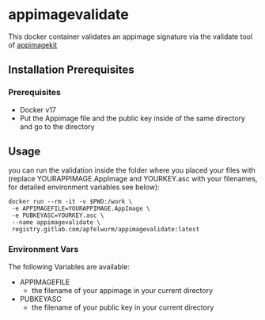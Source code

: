 # appimagevalidate
This docker container validates an appimage signature via the validate tool of [appimagekit](https://github.com/AppImage/AppImageKit)

## Installation Prerequisites

### Prerequisites

- Docker v17
- Put the Appimage file and the public key inside of the same directory and go to the directory

## Usage

you can run the validation inside the folder where you placed your files with (replace YOURAPPIMAGE.AppImage and YOURKEY.asc with your filenames, for detailed environment variables see below):
```
docker run --rm -it -v $PWD:/work \
 -e APPIMAGEFILE=YOURAPPIMAGE.AppImage \
 -e PUBKEYASC=YOURKEY.asc \
 --name appimagevalidate \
 registry.gitlab.com/apfelwurm/appimagevalidate:latest

```

### Environment Vars
The following Variables are available:
- APPIMAGEFILE
    - the filename of your appimage in your current directory
- PUBKEYASC
    - the filename of your public key in your current directory 
  
